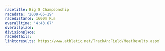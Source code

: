 ```yaml
---
racetitle: Big 8 Championship
racedate: "2009-05-19"
racedistance: 1600m Run
overalltime: '4:43.67'
overallplace: 
divisionplace: 
racedetails: 
linktoresults: https://www.athletic.net/TrackAndField/MeetResults.aspx?Meet=75723#3174
---
```


